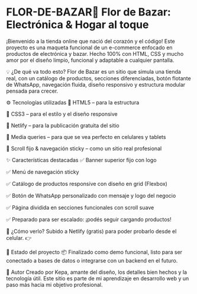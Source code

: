 # FLOR-DE-BAZAR🌺 Flor de Bazar: Electrónica & Hogar al toque
¡Bienvenido a la tienda online que nació del corazón y el código!
Este proyecto es una maqueta funcional de un e-commerce enfocado en productos de electrónica y bazar. Hecho 100% con HTML, CSS y mucho amor por el diseño limpio, funcional y adaptable a cualquier pantalla.

💡 ¿De qué va todo esto?
Flor de Bazar es un sitio que simula una tienda real, con un catálogo de productos, secciones diferenciadas, botón flotante de WhatsApp, navegación fluida, diseño responsivo y estructura modular pensada para crecer.

⚙️ Tecnologías utilizadas
🧱 HTML5 – para la estructura

🎨 CSS3 – para el estilo y el diseño responsive

💬 Netlify – para la publicación gratuita del sitio

📱 Media queries – para que se vea perfecto en celulares y tablets

📌 Scroll fijo & navegación sticky – como un sitio real profesional

✨ Características destacadas
✅ Banner superior fijo con logo

✅ Menú de navegación sticky

✅ Catálogo de productos responsive con diseño en grid (Flexbox)

✅ Botón de WhatsApp personalizado con mensaje y logo del negocio

✅ Página dividida en secciones funcionales con scroll suave

✅ Preparado para ser escalado: ¡podés seguir cargando productos!

🚀 ¿Cómo verlo?
Subido a Netlify (gratis) para poder probarlo desde el celular.
👉 

🧪 Estado del proyecto
📦 Finalizado como demo funcional, listo para ser conectado a bases de datos o integrarse con un backend en el futuro.

🙋 Autor
Creado por Kepa, amante del diseño, los detalles bien hechos y la tecnología útil.
Este sitio es parte de mi aprendizaje en desarrollo web y un paso más hacia mi objetivo profesional.
